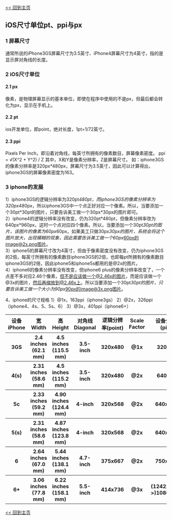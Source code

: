 [<< 回到主页](http://suzy1993.github.io/misszy/)

## iOS尺寸单位pt、ppi与px

### 1 屏幕尺寸
通常所说的iPhone3GS屏幕尺寸为3.5英寸、iPhone4屏幕尺寸为4英寸，指的是显示屏对角线的长度。

### 2 iOS尺寸单位
#### 2.1 px
像素，是物理屏幕显示的基本单位，即使在程序中使用的不是px，但最后都会转化为px，显示在手机上。
#### 2.2 pt
ios开发单位，即point，绝对长度，1pt=1/72英寸。
#### 2.3 ppi
Pixels Per Inch，即沿着对角线，每英寸所拥有的像素数目，屏幕像素密度。
ppi = √(X^2 + Y^2) / Z
其中，X和Y是像素分辨率，Z是屏幕尺寸。
如：iphone3GS的像素分辨率是320px*480px，屏幕尺寸为3.5英寸，因此可以计算得出，iphone3GS的屏幕像素密度为163。

### 3 iphone的发展
1）iphone3GS的逻辑分辨率为320pt*480pt，而iphone3GS的像素分辨率为320px*480px，所以iphone3GS中一个点正好对应一个像素。所以，当要添加一个30pt\*30pt的图片，只要告诉美工做一个30px\*30px的图片即可。  
2）iphone4的逻辑分辨率没有改变，仍为320pt\*480pt，但像素分辨率改为640px\*960px，这时一个点对应四个像素。所以，当要添加一个30pt*30pt的图片，该图片的像素为60px*60px，如果美工只做30px*30px的图片，系统会将这个图片放大，出现模糊的现象，因此需要告诉美工做一个60px*60px的image@2x.png图片。  
3）iphone5的屏幕尺寸改为4英寸，但由于像素密度没有改变，仍为iphone3GS的2倍，每英寸所拥有的像素数目iphone3GS的2倍，也即每pt所拥有的像素数目iphone3GS的2倍，因此iphone5和iphone5s都用的是@2x的图片。  
4）iphone6的像素分辨率没有改变，但iphone6 plus的像素分辨率改变了，一个点差不多对应2.46个像素，但不是应该做一个@2.46x的图片，而是应该做一个@3x的图片，然后再缩放到@2.46x上。所以当要添加一个30pt*30pt的图片，只要告诉美工做一个大小为90px*90px的image@3x.png图片。

4、iphone的尺寸规格
1）@1x，163ppi（iphone3gs）
2）@2x，326ppi（iphone4、4s、5、5s、6）
3）@3x，401ppi（iphone6+）
<table>
  <tr><th>设备iPhone</th><th>宽Width</th><th>高Height</th><th>对角线Diagonal</th><th>逻辑分辨率(point)</th><th>Scale Factor</th><th>设备分辨率(pixel)</th><th>PPI</th></tr>
  <tr><th>3GS</th><th>2.4 inches (62.1 mm)</th><th>4.5 inches (115.5 mm)</th><th>3.5-inch</th><th>320x480</th><th>@1x</th><th>320x480</th><th>163</th></tr>
  <tr><th>4(s)</th><th>2.31 inches (58.6 mm)</th><th>4.5 inches (115.2 mm)</th><th>3.5-inch</th><th>320x480</th><th>@2x</th><th>640x960</th><th>326</th></tr>
  <tr><th>5c</th><th>2.33 inches (59.2 mm)</th><th>4.90 inches (124.4 mm)</th><th>4-inch</th><th>320x568</th><th>@2x</th><th>640x1136</th><th>326</th></tr>
  <tr><th>5(s)</th><th>2.31 inches (58.6 mm)</th><th>4.87 inches (123.8 mm)</th><th>4-inch</th><th>320x568</th><th>@2x</th><th>640x1136</th><th>326</th></tr>
  <tr><th>6</th><th>2.64 inches (67.0 mm)</th><th>5.44 inches (138.1 mm)</th><th>4.7-inch</th><th>375x667</th><th>@2x</th><th>750x1334</th><th>326</th></tr>
  <tr><th>6+</th><th>3.06 inches (77.8 mm)</th><th>6.22 inches (158.1 mm)</th><th>5.5-inch</th><th>414x736</th><th>@3x</th><th>(1242x2208->)1080x1920</th><th>401</th></tr>
</table>

[<< 回到主页](http://suzy1993.github.io/misszy/)
